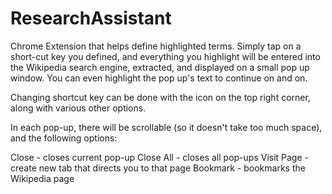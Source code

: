 ResearchAssistant
=================

Chrome Extension that helps define highlighted terms. Simply tap on a short-cut key you defined, and everything you highlight will be entered into the Wikipedia search engine, extracted, and displayed on a small pop up window. You can even highlight the pop up's text to continue on and on.

Changing shortcut key can be done with the icon on the top right corner, along with various other options.


In each pop-up, there will be scrollable (so it doesn't take too much space), and the following options:

Close - closes current pop-up
Close All - closes all pop-ups
Visit Page - create new tab that directs you to that page
Bookmark - bookmarks the Wikipedia page
